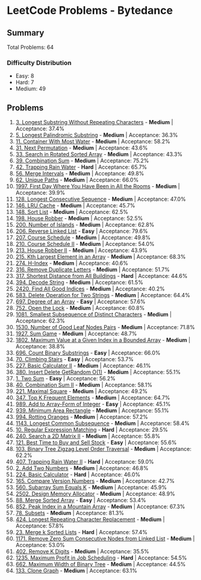 # LeetCode Problems - Bytedance

## Summary
Total Problems: 64

### Difficulty Distribution

- Easy: 8
- Hard: 7
- Medium: 49

## Problems

1. [3. Longest Substring Without Repeating Characters](https://leetcode.com/problems/longest-substring-without-repeating-characters/) - **Medium** | Acceptance: 37.4%
2. [5. Longest Palindromic Substring](https://leetcode.com/problems/longest-palindromic-substring/) - **Medium** | Acceptance: 36.3%
3. [11. Container With Most Water](https://leetcode.com/problems/container-with-most-water/) - **Medium** | Acceptance: 58.2%
4. [31. Next Permutation](https://leetcode.com/problems/next-permutation/) - **Medium** | Acceptance: 43.6%
5. [33. Search in Rotated Sorted Array](https://leetcode.com/problems/search-in-rotated-sorted-array/) - **Medium** | Acceptance: 43.3%
6. [39. Combination Sum](https://leetcode.com/problems/combination-sum/) - **Medium** | Acceptance: 75.2%
7. [42. Trapping Rain Water](https://leetcode.com/problems/trapping-rain-water/) - **Hard** | Acceptance: 65.7%
8. [56. Merge Intervals](https://leetcode.com/problems/merge-intervals/) - **Medium** | Acceptance: 49.8%
9. [62. Unique Paths](https://leetcode.com/problems/unique-paths/) - **Medium** | Acceptance: 66.0%
10. [1997. First Day Where You Have Been in All the Rooms](https://leetcode.com/problems/first-day-where-you-have-been-in-all-the-rooms/) - **Medium** | Acceptance: 39.9%
11. [128. Longest Consecutive Sequence](https://leetcode.com/problems/longest-consecutive-sequence/) - **Medium** | Acceptance: 47.0%
12. [146. LRU Cache](https://leetcode.com/problems/lru-cache/) - **Medium** | Acceptance: 45.7%
13. [148. Sort List](https://leetcode.com/problems/sort-list/) - **Medium** | Acceptance: 62.5%
14. [198. House Robber](https://leetcode.com/problems/house-robber/) - **Medium** | Acceptance: 52.5%
15. [200. Number of Islands](https://leetcode.com/problems/number-of-islands/) - **Medium** | Acceptance: 62.8%
16. [206. Reverse Linked List](https://leetcode.com/problems/reverse-linked-list/) - **Easy** | Acceptance: 79.6%
17. [207. Course Schedule](https://leetcode.com/problems/course-schedule/) - **Medium** | Acceptance: 49.8%
18. [210. Course Schedule II](https://leetcode.com/problems/course-schedule-ii/) - **Medium** | Acceptance: 54.0%
19. [213. House Robber II](https://leetcode.com/problems/house-robber-ii/) - **Medium** | Acceptance: 43.9%
20. [215. Kth Largest Element in an Array](https://leetcode.com/problems/kth-largest-element-in-an-array/) - **Medium** | Acceptance: 68.3%
21. [274. H-Index](https://leetcode.com/problems/h-index/) - **Medium** | Acceptance: 40.6%
22. [316. Remove Duplicate Letters](https://leetcode.com/problems/remove-duplicate-letters/) - **Medium** | Acceptance: 51.7%
23. [317. Shortest Distance from All Buildings](https://leetcode.com/problems/shortest-distance-from-all-buildings/) - **Hard** | Acceptance: 44.6%
24. [394. Decode String](https://leetcode.com/problems/decode-string/) - **Medium** | Acceptance: 61.5%
25. [2420. Find All Good Indices](https://leetcode.com/problems/find-all-good-indices/) - **Medium** | Acceptance: 40.2%
26. [583. Delete Operation for Two Strings](https://leetcode.com/problems/delete-operation-for-two-strings/) - **Medium** | Acceptance: 64.4%
27. [697. Degree of an Array](https://leetcode.com/problems/degree-of-an-array/) - **Easy** | Acceptance: 57.6%
28. [752. Open the Lock](https://leetcode.com/problems/open-the-lock/) - **Medium** | Acceptance: 60.8%
29. [1081. Smallest Subsequence of Distinct Characters](https://leetcode.com/problems/smallest-subsequence-of-distinct-characters/) - **Medium** | Acceptance: 62.3%
30. [1530. Number of Good Leaf Nodes Pairs](https://leetcode.com/problems/number-of-good-leaf-nodes-pairs/) - **Medium** | Acceptance: 71.8%
31. [1927. Sum Game](https://leetcode.com/problems/sum-game/) - **Medium** | Acceptance: 48.7%
32. [1802. Maximum Value at a Given Index in a Bounded Array](https://leetcode.com/problems/maximum-value-at-a-given-index-in-a-bounded-array/) - **Medium** | Acceptance: 38.8%
33. [696. Count Binary Substrings](https://leetcode.com/problems/count-binary-substrings/) - **Easy** | Acceptance: 66.0%
34. [70. Climbing Stairs](https://leetcode.com/problems/climbing-stairs/) - **Easy** | Acceptance: 53.7%
35. [227. Basic Calculator II](https://leetcode.com/problems/basic-calculator-ii/) - **Medium** | Acceptance: 46.1%
36. [380. Insert Delete GetRandom O(1)](https://leetcode.com/problems/insert-delete-getrandom-o1/) - **Medium** | Acceptance: 55.1%
37. [1. Two Sum](https://leetcode.com/problems/two-sum/) - **Easy** | Acceptance: 56.2%
38. [40. Combination Sum II](https://leetcode.com/problems/combination-sum-ii/) - **Medium** | Acceptance: 58.1%
39. [221. Maximal Square](https://leetcode.com/problems/maximal-square/) - **Medium** | Acceptance: 49.2%
40. [347. Top K Frequent Elements](https://leetcode.com/problems/top-k-frequent-elements/) - **Medium** | Acceptance: 64.7%
41. [989. Add to Array-Form of Integer](https://leetcode.com/problems/add-to-array-form-of-integer/) - **Easy** | Acceptance: 45.1%
42. [939. Minimum Area Rectangle](https://leetcode.com/problems/minimum-area-rectangle/) - **Medium** | Acceptance: 55.1%
43. [994. Rotting Oranges](https://leetcode.com/problems/rotting-oranges/) - **Medium** | Acceptance: 57.2%
44. [1143. Longest Common Subsequence](https://leetcode.com/problems/longest-common-subsequence/) - **Medium** | Acceptance: 58.4%
45. [10. Regular Expression Matching](https://leetcode.com/problems/regular-expression-matching/) - **Hard** | Acceptance: 29.5%
46. [240. Search a 2D Matrix II](https://leetcode.com/problems/search-a-2d-matrix-ii/) - **Medium** | Acceptance: 55.8%
47. [121. Best Time to Buy and Sell Stock](https://leetcode.com/problems/best-time-to-buy-and-sell-stock/) - **Easy** | Acceptance: 55.6%
48. [103. Binary Tree Zigzag Level Order Traversal](https://leetcode.com/problems/binary-tree-zigzag-level-order-traversal/) - **Medium** | Acceptance: 62.2%
49. [407. Trapping Rain Water II](https://leetcode.com/problems/trapping-rain-water-ii/) - **Hard** | Acceptance: 59.0%
50. [2. Add Two Numbers](https://leetcode.com/problems/add-two-numbers/) - **Medium** | Acceptance: 46.8%
51. [224. Basic Calculator](https://leetcode.com/problems/basic-calculator/) - **Hard** | Acceptance: 46.0%
52. [165. Compare Version Numbers](https://leetcode.com/problems/compare-version-numbers/) - **Medium** | Acceptance: 42.7%
53. [560. Subarray Sum Equals K](https://leetcode.com/problems/subarray-sum-equals-k/) - **Medium** | Acceptance: 45.9%
54. [2502. Design Memory Allocator](https://leetcode.com/problems/design-memory-allocator/) - **Medium** | Acceptance: 48.9%
55. [88. Merge Sorted Array](https://leetcode.com/problems/merge-sorted-array/) - **Easy** | Acceptance: 53.4%
56. [852. Peak Index in a Mountain Array](https://leetcode.com/problems/peak-index-in-a-mountain-array/) - **Medium** | Acceptance: 67.3%
57. [78. Subsets](https://leetcode.com/problems/subsets/) - **Medium** | Acceptance: 81.3%
58. [424. Longest Repeating Character Replacement](https://leetcode.com/problems/longest-repeating-character-replacement/) - **Medium** | Acceptance: 57.8%
59. [23. Merge k Sorted Lists](https://leetcode.com/problems/merge-k-sorted-lists/) - **Hard** | Acceptance: 57.4%
60. [1171. Remove Zero Sum Consecutive Nodes from Linked List](https://leetcode.com/problems/remove-zero-sum-consecutive-nodes-from-linked-list/) - **Medium** | Acceptance: 53.0%
61. [402. Remove K Digits](https://leetcode.com/problems/remove-k-digits/) - **Medium** | Acceptance: 35.5%
62. [1235. Maximum Profit in Job Scheduling](https://leetcode.com/problems/maximum-profit-in-job-scheduling/) - **Hard** | Acceptance: 54.5%
63. [662. Maximum Width of Binary Tree](https://leetcode.com/problems/maximum-width-of-binary-tree/) - **Medium** | Acceptance: 44.5%
64. [133. Clone Graph](https://leetcode.com/problems/clone-graph/) - **Medium** | Acceptance: 63.1%